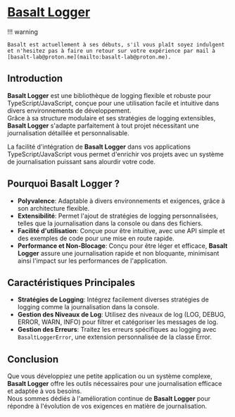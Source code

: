 # **[Basalt Logger](https://www.npmjs.com/package/@basalt-lab/basalt-logger)**

!!! warning

    Basalt est actuellement à ses débuts, s'il vous plaît soyez indulgent et n'hesitez pas à faire un retour sur votre expérience par mail à [basalt-lab@proton.me](mailto:basalt-lab@proton.me).

## **Introduction**

**Basalt Logger** est une bibliothèque de logging flexible et robuste pour TypeScript/JavaScript, conçue pour une utilisation facile et intuitive dans divers environnements de développement.  
Grâce à sa structure modulaire et ses stratégies de logging extensibles, **Basalt Logger** s'adapte parfaitement à tout projet nécessitant une journalisation détaillée et personnalisable.

La facilité d'intégration de **Basalt Logger** dans vos applications TypeScript/JavaScript vous permet d'enrichir vos projets avec un système de journalisation puissant sans alourdir votre code.

## **Pourquoi Basalt Logger ?**

- **Polyvalence**: Adaptable à divers environnements et exigences, grâce à son architecture flexible.
- **Extensibilité**: Permet l'ajout de stratégies de logging personnalisées, telles que la journalisation dans la console ou dans des fichiers.
- **Facilité d'utilisation**: Conçue pour être intuitive, avec une API simple et des exemples de code pour une mise en route rapide.
- **Performance et Non-Blocage**: Conçu pour être léger et efficace, **Basalt Logger** assure une journalisation rapide et non bloquante, minimisant ainsi l'impact sur les performances de l'application.


## **Caractéristiques Principales**

- **Stratégies de Logging**: Intégrez facilement diverses stratégies de logging comme la journalisation dans la console.
- **Gestion des Niveaux de Log**: Utilisez des niveaux de log (LOG, DEBUG, ERROR, WARN, INFO) pour filtrer et catégoriser les messages de log.
- **Gestion des Erreurs**: Traitez les erreurs spécifiques au logging avec `BasaltLoggerError`, une extension personnalisée de la classe Error.

## **Conclusion**

Que vous développiez une petite application ou un système complexe, **Basalt Logger** offre les outils nécessaires pour une journalisation efficace et adaptée à vos besoins.  
Nous sommes dédiés à l'amélioration continue de **Basalt Logger** pour répondre à l'évolution de vos exigences en matière de journalisation.

